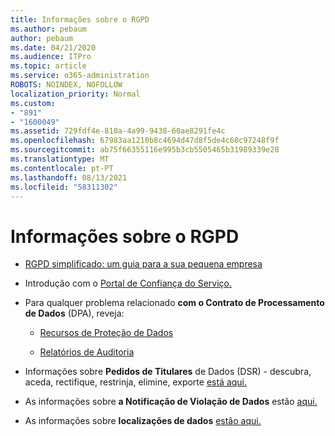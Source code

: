 ```yaml
---
title: Informações sobre o RGPD
ms.author: pebaum
author: pebaum
ms.date: 04/21/2020
ms.audience: ITPro
ms.topic: article
ms.service: o365-administration
ROBOTS: NOINDEX, NOFOLLOW
localization_priority: Normal
ms.custom:
- "891"
- "1600049"
ms.assetid: 729fdf4e-810a-4a99-9438-60ae8291fe4c
ms.openlocfilehash: 67983aa1210b8c4694d47d8f5de4c60c97248f9f
ms.sourcegitcommit: ab75f66355116e995b3cb5505465b31989339e28
ms.translationtype: MT
ms.contentlocale: pt-PT
ms.lasthandoff: 08/13/2021
ms.locfileid: "58311302"
---
```

# <a name="information-about-gdpr"></a>Informações sobre o RGPD

- [RGPD simplificado: um guia para a sua pequena empresa](https://docs.microsoft.com/microsoft-365/admin/security-and-compliance/gdpr-compliance)

- Introdução com o [Portal de Confiança do Serviço.](https://servicetrust.microsoft.com/ViewPage/GDPRGetStarted)

- Para qualquer problema relacionado **com o Contrato de Processamento de Dados** (DPA), reveja:

  - [Recursos de Proteção de Dados](https://servicetrust.microsoft.com/ViewPage/TrustDocuments)

  - [Relatórios de Auditoria](https://servicetrust.microsoft.com/ViewPage/MSComplianceGuide)

- Informações sobre **Pedidos de Titulares** de Dados (DSR) - descubra, aceda, rectifique, restrinja, elimine, exporte [está aqui.](https://docs.microsoft.com/microsoft-365/compliance/gdpr-dsr-office365)

- As informações sobre **a Notificação de Violação de Dados** estão [aqui.](https://servicetrust.microsoft.com/ViewPage/GDPRBreach)

- As informações sobre **localizações de dados** [estão aqui.](https://products.office.com/where-is-your-data-located?ms.officeurl=datamaps&amp;geo=All#All)
